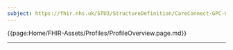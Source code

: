 ```yaml
---
subject: https://fhir.nhs.uk/STU3/StructureDefinition/CareConnect-GPC-Organization-1
---
```


{{page:Home/FHIR-Assets/Profiles/ProfileOverview.page.md}}

---